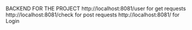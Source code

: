 BACKEND FOR THE PROJECT
http://localhost:8081/user for get requests
http://localhost:8081/check for post requests
http://localhost:8081/ for Login
